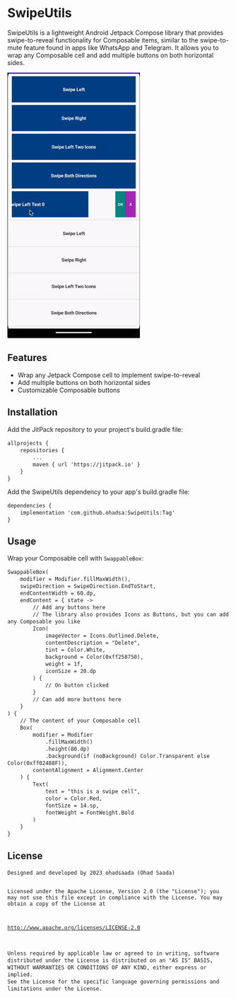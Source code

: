<body>
    <h1>SwipeUtils</h1>
    <p>SwipeUtils is a lightweight Android Jetpack Compose library that provides swipe-to-reveal functionality for Composable items, similar to the swipe-to-mute feature found in apps like WhatsApp and Telegram. It allows you to wrap any Composable cell and add multiple buttons on both horizontal sides.</p>
      <span >
    <img src="https://github.com/ohadsa/SwipeUtils/blob/main/swipeutils/src/main/java/com/ohadsa/afeka/ezgif.com-video-to-gif.gif?raw=true" width="300" 
     height="600" >
 </span>
    <h2>Features</h2>
    <ul>
        <li>Wrap any Jetpack Compose cell to implement swipe-to-reveal</li>
        <li>Add multiple buttons on both horizontal sides</li>
        <li>Customizable Composable buttons</li>
    </ul>
    <h2>Installation</h2>
    <p>Add the JitPack repository to your project's build.gradle file:</p>
    <pre><code>allprojects {
    repositories {
        ...
        maven { url 'https://jitpack.io' }
    }
}
</code></pre>
    <p>Add the SwipeUtils dependency to your app's build.gradle file:</p>
    <pre><code>dependencies {
    implementation 'com.github.ohadsa:SwipeUtils:Tag'
}
</code></pre>
    <h2>Usage</h2>
    <p>Wrap your Composable cell with <code>SwappableBox</code>:</p>
    <pre><code>SwappableBox(
    modifier = Modifier.fillMaxWidth(),
    swipeDirection = SwipeDirection.EndToStart,
    endContentWidth = 60.dp,
    endContent = { state ->
        // Add any buttons here
        // The library also provides Icons as Buttons, but you can add any Composable you like
        Icon(
            imageVector = Icons.Outlined.Delete,
            contentDescription = "Delete",
            tint = Color.White,
            background = Color(0xff258750),
            weight = 1f,
            iconSize = 20.dp
        ) {
            // On button clicked
        }
        // Can add more buttons here
    }
) {
    // The content of your Composable cell
    Box(
        modifier = Modifier
            .fillMaxWidth()
            .height(80.dp)
            .background(if (noBackground) Color.Transparent else Color(0xff02488F)),
        contentAlignment = Alignment.Center
    ) {
        Text(
            text = "this is a swipe cell",
            color = Color.Red,
            fontSize = 14.sp,
            fontWeight = FontWeight.Bold
        )
    }
}
</code></pre>
    <h2>License</h2>
    <pre><code>Designed and developed by 2023 ohadsaada (Ohad Saada)

Licensed under the Apache License, Version 2.0 (the "License"); you may not use this file except in compliance with the License. You may obtain a copy of the License at

http://www.apache.org/licenses/LICENSE-2.0

Unless required by applicable law or agreed to in writing, software distributed under the License is distributed on an "AS IS" BASIS, WITHOUT WARRANTIES OR CONDITIONS OF ANY KIND, either express or implied. See the License for the specific language governing permissions and limitations under the License.
</code></pre>
